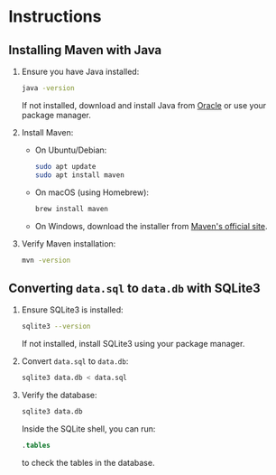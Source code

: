 # Instructions

## Installing Maven with Java
1. Ensure you have Java installed:
    ```bash
    java -version
    ```
    If not installed, download and install Java from [Oracle](https://www.oracle.com/java/) or use your package manager.

2. Install Maven:
    - On Ubuntu/Debian:
      ```bash
      sudo apt update
      sudo apt install maven
      ```
    - On macOS (using Homebrew):
      ```bash
      brew install maven
      ```
    - On Windows, download the installer from [Maven's official site](https://maven.apache.org/).

3. Verify Maven installation:
    ```bash
    mvn -version
    ```

## Converting `data.sql` to `data.db` with SQLite3
1. Ensure SQLite3 is installed:
    ```bash
    sqlite3 --version
    ```
    If not installed, install SQLite3 using your package manager.

2. Convert `data.sql` to `data.db`:
    ```bash
    sqlite3 data.db < data.sql
    ```

3. Verify the database:
    ```bash
    sqlite3 data.db
    ```
    Inside the SQLite shell, you can run:
    ```sql
    .tables
    ```
    to check the tables in the database.
